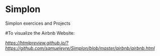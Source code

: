 # Simplon
Simplon exercices and Projects


#To visualize the Airbnb Website:

*https://htmlpreview.github.io/?https://github.com/samueleyre/Simplon/blob/master/airbnb/airbnb.html*
